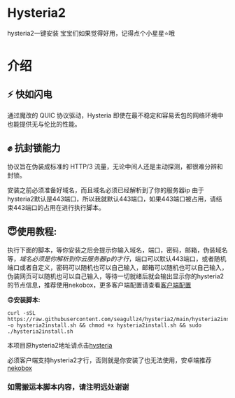 # Hysteria2
hysteria2一键安装
宝宝们如果觉得好用，记得点个小星星⭐️哦


# **介绍**

## ⚡ **快如闪电**
通过魔改的 QUIC 协议驱动，Hysteria 即使在最不稳定和容易丢包的网络环境中也能提供无与伦比的性能。

## ✊ **抗封锁能力**
协议旨在伪装成标准的 HTTP/3 流量，无论中间人还是主动探测，都很难分辨和封锁。

安装之前必须准备好域名，而且域名必须已经解析到了你的服务器ip
由于hysteria2默认是443端口，所以我就默认443端口，如果443端口被占用，请结束443端口的占用在进行执行脚本。

## **😇使用教程**:

执行下面的脚本，等你安装之后会提示你输入域名，端口，密码，邮箱，伪装域名等，*域名必须是你解析到你云服务器ip的才行*，端口可以默认443端口，或者随机端口或者自定义，密码可以随机也可以自己输入，邮箱可以随机也可以自己输入，伪装网页可以随机也可以自己输入，等待一切就绪后就会输出显示你的hysteria2的节点信息，推荐使用nekobox，更多客户端配置请查看[客户端配置](https://v2.hysteria.network/zh/docs/getting-started/Client/)


**🙃安装脚本:**
```
curl -sSL https://raw.githubusercontent.com/seagullz4/hysteria2/main/hysteria2install.sh -o hysteria2install.sh && chmod +x hysteria2install.sh && sudo ./hysteria2install.sh
```



本项目原hysteria2地址请点击[hysteria](https://github.com/apernet/hysteria)


必须客户端支持hysteria2才行，否则就是你安装了也无法使用，安卓端推荐[nekobox](https://github.com/MatsuriDayo/NekoBoxForAndroid)

### **如需搬运本脚本内容，请注明远处谢谢**